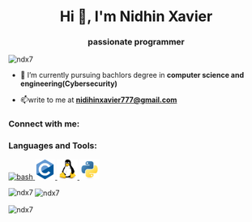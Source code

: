 <h1 align="center">Hi 👋, I'm Nidhin Xavier</h1>
<h3 align="center">passionate programmer</h3>

<p align="left"> <img src="https://komarev.com/ghpvc/?username=ndx7&label=Profile%20views&color=0e75b6&style=flat" alt="ndx7" /> </p>

- 🌱 I’m currently pursuing bachlors degree in  **computer science and engineering(Cybersecurity)**

- 📫write to me at **nidihinxavier777@gmail.com**

<h3 align="left">Connect with me:</h3>
<p align="left">
</p>

<h3 align="left">Languages and Tools:</h3>
<p align="left"> <a href="https://www.gnu.org/software/bash/" target="_blank" rel="noreferrer"> <img src="https://www.vectorlogo.zone/logos/gnu_bash/gnu_bash-icon.svg" alt="bash" width="40" height="40"/> </a> <a href="https://www.cprogramming.com/" target="_blank" rel="noreferrer"> <img src="https://raw.githubusercontent.com/devicons/devicon/master/icons/c/c-original.svg" alt="c" width="40" height="40"/> </a> <a href="https://www.linux.org/" target="_blank" rel="noreferrer"> <img src="https://raw.githubusercontent.com/devicons/devicon/master/icons/linux/linux-original.svg" alt="linux" width="40" height="40"/> </a> <a href="https://www.python.org" target="_blank" rel="noreferrer"> <img src="https://raw.githubusercontent.com/devicons/devicon/master/icons/python/python-original.svg" alt="python" width="40" height="40"/> </a> </p>

<p><img align="left" src="https://github-readme-stats.vercel.app/api/top-langs?username=ndx7&show_icons=true&locale=en&layout=compact" alt="ndx7" /></p>

<p>&nbsp;<img align="center" src="https://github-readme-stats.vercel.app/api?username=ndx7&show_icons=true&locale=en" alt="ndx7" /></p>

<p><img align="center" src="https://github-readme-streak-stats.herokuapp.com/?user=ndx7&" alt="ndx7" /></p>
